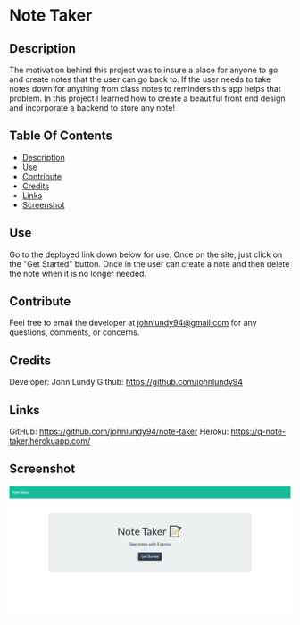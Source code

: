 # Note Taker

## Description

The motivation behind this project was to insure a place for anyone to go and create notes that the user can go back to.
If the user needs to take notes down for anything from class notes to reminders this app helps that problem.
In this project I learned how to create a beautiful front end design and incorporate a backend to store any note!

## Table Of Contents

- [Description](#description)
- [Use](#use)
- [Contribute](#contribute)
- [Credits](#credits)
- [Links](#links)
- [Screenshot](#screenshot)

## Use

Go to the deployed link down below for use. Once on the site, just click on the "Get Started" button. Once in the user can create a note and then delete the note when it is no longer needed.

## Contribute

Feel free to email the developer at johnlundy94@gmail.com for any questions, comments, or concerns.

## Credits

Developer: John Lundy Github: https://github.com/johnlundy94

## Links

GitHub: https://github.com/johnlundy94/note-taker
Heroku: https://q-note-taker.herokuapp.com/

## Screenshot

![E-Commerce-Backend](/assets/NoteTaker.PNG)
